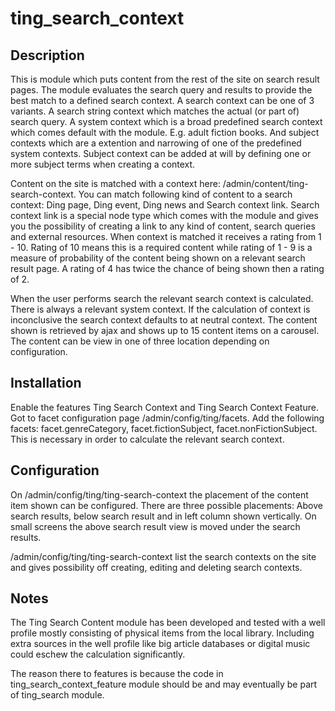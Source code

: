 ting_search_context
======================

Description
-----------
This is module which puts content from the rest of the site on search result
pages. The module evaluates the search query and results to provide the best match to a defined search context.
A search context can be one of 3 variants. A search string context which matches the actual (or part of) search query. A system
context which is a broad predefined search context which comes default with the module. E.g. adult fiction books. And subject contexts
which are a extention and narrowing of one of the predefined system contexts. Subject context can be added at will by defining one
or more subject terms when creating a context.

Content on the site is matched with a context here: /admin/content/ting-search-context. You can match following kind of content to
a search context: Ding page, Ding event, Ding news and Search context link. Search context link is a special node type which comes with
the module and gives you the possibility of creating a link to any kind of content, search queries and external resources. When context is
matched it receives a rating from 1 - 10. Rating of 10 means this is a required content while rating of 1 - 9 is a measure of probability of the
content being shown on a relevant search result page. A rating of 4 has twice the chance of being shown then a rating of 2.

When the user performs search the relevant search context is calculated. There is always a relevant system context. If the calculation of
context is inconclusive the search context defaults to at neutral context. The content shown is retrieved by ajax and shows up to 15 content items
on a carousel. The content can be view in one of three location depending on configuration.

Installation
-----------
Enable the features Ting Search Context and Ting Search Context Feature. Got to facet configuration page /admin/config/ting/facets. Add the following facets:
facet.genreCategory, facet.fictionSubject, facet.nonFictionSubject. This is necessary in order to calculate the relevant search context.


Configuration
-------------
On /admin/config/ting/ting-search-context the placement of the content item shown can be configured. There are three possible placements:
Above search results, below search result and in left column shown vertically. On small screens the above search result view is moved under the
search results.

/admin/config/ting/ting-search-context list the search contexts on the site and gives possibility off creating, editing and deleting search contexts.



Notes
--------------
The Ting Search Content module has been developed and tested with a well profile mostly consisting of physical items from the local library.
Including extra sources in the well profile like big article databases or digital music could eschew the calculation significantly.

The reason there to features is because the code in ting_search_context_feature module should be and may eventually be part of ting_search module.


